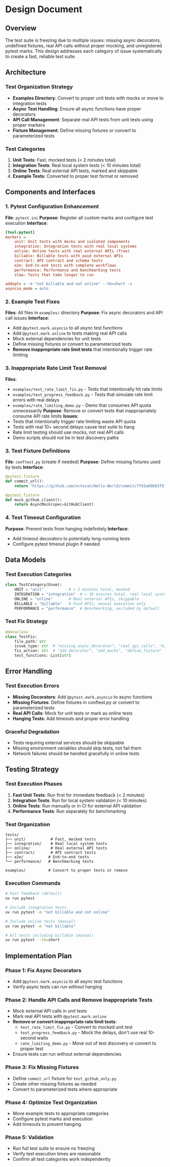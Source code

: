 # Design Document

## Overview

The test suite is freezing due to multiple issues: missing async decorators, undefined fixtures, real API calls without proper mocking, and unregistered pytest marks. This design addresses each category of issue systematically to create a fast, reliable test suite.

## Architecture

### Test Organization Strategy
- **Examples Directory**: Convert to proper unit tests with mocks or move to integration tests
- **Async Test Handling**: Ensure all async functions have proper decorators
- **API Call Management**: Separate real API tests from unit tests using proper markers
- **Fixture Management**: Define missing fixtures or convert to parameterized tests

### Test Categories
1. **Unit Tests**: Fast, mocked tests (< 2 minutes total)
2. **Integration Tests**: Real local system tests (< 10 minutes total)
3. **Online Tests**: Real external API tests, marked and skippable
4. **Example Tests**: Converted to proper test format or removed

## Components and Interfaces

### 1. Pytest Configuration Enhancement
**File**: `pytest.ini`
**Purpose**: Register all custom marks and configure test execution
**Interface**:
```ini
[tool:pytest]
markers =
    unit: Unit tests with mocks and isolated components
    integration: Integration tests with real local systems
    online: Online tests with real external APIs (free)
    billable: Billable tests with paid external APIs
    contract: API contract and schema tests
    e2e: End-to-end tests with complete workflows
    performance: Performance and benchmarking tests
    slow: Tests that take longer to run

addopts = -m "not billable and not online" --tb=short -v
asyncio_mode = auto
```

### 2. Example Test Fixes
**Files**: All files in `examples/` directory
**Purpose**: Fix async decorators and API call issues
**Interface**:
- Add `@pytest.mark.asyncio` to all async test functions
- Add `@pytest.mark.online` to tests making real API calls
- Mock external dependencies for unit tests
- Define missing fixtures or convert to parameterized tests
- **Remove inappropriate rate limit tests** that intentionally trigger rate limiting

### 3. Inappropriate Rate Limit Test Removal
**Files**: 
- `examples/test_rate_limit_fix.py` - Tests that intentionally hit rate limits
- `examples/test_progress_feedback.py` - Tests that simulate rate limit errors with real delays
- `examples/rate_limiting_demo.py` - Demo that consumes API quota unnecessarily
**Purpose**: Remove or convert tests that inappropriately consume API rate limits
**Issues**:
- Tests that intentionally trigger rate limiting waste API quota
- Tests with real 10+ second delays cause test suite to hang
- Rate limit testing should use mocks, not real API calls
- Demo scripts should not be in test discovery paths

### 3. Test Fixture Definitions
**File**: `conftest.py` (create if needed)
**Purpose**: Define missing fixtures used by tests
**Interface**:
```python
@pytest.fixture
def commit_url():
    return "https://github.com/octocat/Hello-World/commit/7fd1a60b01f91b314f59955a4e4d4e80d8edf11d"

@pytest.fixture
def mock_github_client():
    return AsyncMock(spec=GitHubClient)
```

### 4. Test Timeout Configuration
**Purpose**: Prevent tests from hanging indefinitely
**Interface**:
- Add timeout decorators to potentially long-running tests
- Configure pytest timeout plugin if needed

## Data Models

### Test Execution Categories
```python
class TestCategory(Enum):
    UNIT = "unit"           # < 2 minutes total, mocked
    INTEGRATION = "integration"  # < 10 minutes total, real local systems
    ONLINE = "online"       # Real external APIs, skippable
    BILLABLE = "billable"   # Paid APIs, manual execution only
    PERFORMANCE = "performance"  # Benchmarking, excluded by default
```

### Test Fix Strategy
```python
@dataclass
class TestFix:
    file_path: str
    issue_type: str  # "missing_async_decorator", "real_api_calls", "missing_fixture"
    fix_action: str  # "add_decorator", "add_mocks", "define_fixture"
    test_functions: List[str]
```

## Error Handling

### Test Execution Errors
- **Missing Decorators**: Add `@pytest.mark.asyncio` to async functions
- **Missing Fixtures**: Define fixtures in conftest.py or convert to parameterized tests
- **Real API Calls**: Mock for unit tests or mark as online tests
- **Hanging Tests**: Add timeouts and proper error handling

### Graceful Degradation
- Tests requiring external services should be skippable
- Missing environment variables should skip tests, not fail them
- Network failures should be handled gracefully in online tests

## Testing Strategy

### Test Execution Phases
1. **Fast Unit Tests**: Run first for immediate feedback (< 2 minutes)
2. **Integration Tests**: Run for local system validation (< 10 minutes)
3. **Online Tests**: Run manually or in CI for external API validation
4. **Performance Tests**: Run separately for benchmarking

### Test Organization
```
tests/
├── unit/           # Fast, mocked tests
├── integration/    # Real local system tests
├── online/         # Real external API tests
├── contract/       # API contract tests
├── e2e/           # End-to-end tests
└── performance/   # Benchmarking tests

examples/          # Convert to proper tests or remove
```

### Execution Commands
```bash
# Fast feedback (default)
uv run pytest

# Include integration tests
uv run pytest -m "not billable and not online"

# Include online tests (manual)
uv run pytest -m "not billable"

# All tests including billable (manual)
uv run pytest --tb=short
```

## Implementation Plan

### Phase 1: Fix Async Decorators
- Add `@pytest.mark.asyncio` to all async test functions
- Verify async tests can run without hanging

### Phase 2: Handle API Calls and Remove Inappropriate Tests
- Mock external API calls in unit tests
- Mark real API tests with `@pytest.mark.online`
- **Remove or convert inappropriate rate limit tests**:
  - `test_rate_limit_fix.py` - Convert to mocked unit test
  - `test_progress_feedback.py` - Mock the delays, don't use real 10-second waits
  - `rate_limiting_demo.py` - Move out of test discovery or convert to proper test
- Ensure tests can run without external dependencies

### Phase 3: Fix Missing Fixtures
- Define `commit_url` fixture for `test_github_only.py`
- Create other missing fixtures as needed
- Convert to parameterized tests where appropriate

### Phase 4: Optimize Test Organization
- Move example tests to appropriate categories
- Configure pytest marks and execution
- Add timeouts to prevent hanging

### Phase 5: Validation
- Run full test suite to ensure no freezing
- Verify test execution times are reasonable
- Confirm all test categories work independently